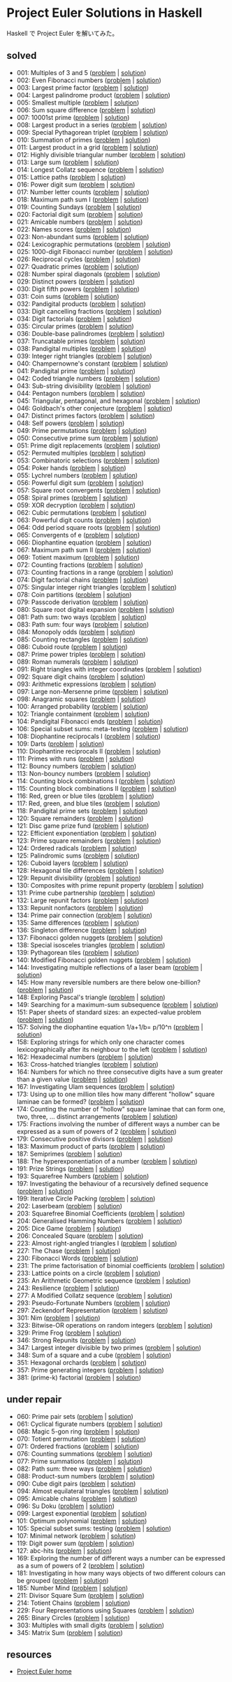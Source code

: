 Project Euler Solutions in Haskell
======================
Haskell で Project Euler を解いてみた。

solved
----------------
- 001: Multiples of 3 and 5 ([problem](https://projecteuler.net/problem=001) | [solution](solutions/001.hs))
- 002: Even Fibonacci numbers ([problem](https://projecteuler.net/problem=002) | [solution](solutions/002.hs))
- 003: Largest prime factor ([problem](https://projecteuler.net/problem=003) | [solution](solutions/003.hs))
- 004: Largest palindrome product ([problem](https://projecteuler.net/problem=004) | [solution](solutions/004.hs))
- 005: Smallest multiple ([problem](https://projecteuler.net/problem=005) | [solution](solutions/005.hs))
- 006: Sum square difference ([problem](https://projecteuler.net/problem=006) | [solution](solutions/006.hs))
- 007: 10001st prime ([problem](https://projecteuler.net/problem=007) | [solution](solutions/007.hs))
- 008: Largest product in a series ([problem](https://projecteuler.net/problem=008) | [solution](solutions/008.hs))
- 009: Special Pythagorean triplet ([problem](https://projecteuler.net/problem=009) | [solution](solutions/009.hs))
- 010: Summation of primes ([problem](https://projecteuler.net/problem=010) | [solution](solutions/010.hs))
- 011: Largest product in a grid ([problem](https://projecteuler.net/problem=011) | [solution](solutions/011.hs))
- 012: Highly divisible triangular number ([problem](https://projecteuler.net/problem=012) | [solution](solutions/012.hs))
- 013: Large sum ([problem](https://projecteuler.net/problem=013) | [solution](solutions/013.hs))
- 014: Longest Collatz sequence ([problem](https://projecteuler.net/problem=014) | [solution](solutions/014.hs))
- 015: Lattice paths ([problem](https://projecteuler.net/problem=015) | [solution](solutions/015.hs))
- 016: Power digit sum ([problem](https://projecteuler.net/problem=016) | [solution](solutions/016.hs))
- 017: Number letter counts ([problem](https://projecteuler.net/problem=017) | [solution](solutions/017.hs))
- 018: Maximum path sum I ([problem](https://projecteuler.net/problem=018) | [solution](solutions/018.hs))
- 019: Counting Sundays ([problem](https://projecteuler.net/problem=019) | [solution](solutions/019.hs))
- 020: Factorial digit sum ([problem](https://projecteuler.net/problem=020) | [solution](solutions/020.hs))
- 021: Amicable numbers ([problem](https://projecteuler.net/problem=021) | [solution](solutions/021.hs))
- 022: Names scores ([problem](https://projecteuler.net/problem=022) | [solution](solutions/022.hs))
- 023: Non-abundant sums ([problem](https://projecteuler.net/problem=023) | [solution](solutions/023.hs))
- 024: Lexicographic permutations ([problem](https://projecteuler.net/problem=024) | [solution](solutions/024.hs))
- 025: 1000-digit Fibonacci number ([problem](https://projecteuler.net/problem=025) | [solution](solutions/025.hs))
- 026: Reciprocal cycles ([problem](https://projecteuler.net/problem=026) | [solution](solutions/026.hs))
- 027: Quadratic primes ([problem](https://projecteuler.net/problem=027) | [solution](solutions/027.hs))
- 028: Number spiral diagonals ([problem](https://projecteuler.net/problem=028) | [solution](solutions/028.hs))
- 029: Distinct powers ([problem](https://projecteuler.net/problem=029) | [solution](solutions/029.hs))
- 030: Digit fifth powers ([problem](https://projecteuler.net/problem=030) | [solution](solutions/030.hs))
- 031: Coin sums ([problem](https://projecteuler.net/problem=031) | [solution](solutions/031.hs))
- 032: Pandigital products ([problem](https://projecteuler.net/problem=032) | [solution](solutions/032.hs))
- 033: Digit cancelling fractions ([problem](https://projecteuler.net/problem=033) | [solution](solutions/033.hs))
- 034: Digit factorials ([problem](https://projecteuler.net/problem=034) | [solution](solutions/034.hs))
- 035: Circular primes ([problem](https://projecteuler.net/problem=035) | [solution](solutions/035.hs))
- 036: Double-base palindromes ([problem](https://projecteuler.net/problem=036) | [solution](solutions/036.hs))
- 037: Truncatable primes ([problem](https://projecteuler.net/problem=037) | [solution](solutions/037.hs))
- 038: Pandigital multiples ([problem](https://projecteuler.net/problem=038) | [solution](solutions/038.hs))
- 039: Integer right triangles ([problem](https://projecteuler.net/problem=039) | [solution](solutions/039.hs))
- 040: Champernowne's constant ([problem](https://projecteuler.net/problem=040) | [solution](solutions/040.hs))
- 041: Pandigital prime ([problem](https://projecteuler.net/problem=041) | [solution](solutions/041.hs))
- 042: Coded triangle numbers ([problem](https://projecteuler.net/problem=042) | [solution](solutions/042.hs))
- 043: Sub-string divisibility ([problem](https://projecteuler.net/problem=043) | [solution](solutions/043.hs))
- 044: Pentagon numbers ([problem](https://projecteuler.net/problem=044) | [solution](solutions/044.hs))
- 045: Triangular, pentagonal, and hexagonal ([problem](https://projecteuler.net/problem=045) | [solution](solutions/045.hs))
- 046: Goldbach's other conjecture ([problem](https://projecteuler.net/problem=046) | [solution](solutions/046.hs))
- 047: Distinct primes factors ([problem](https://projecteuler.net/problem=047) | [solution](solutions/047.hs))
- 048: Self powers ([problem](https://projecteuler.net/problem=048) | [solution](solutions/048.hs))
- 049: Prime permutations ([problem](https://projecteuler.net/problem=049) | [solution](solutions/049.hs))
- 050: Consecutive prime sum ([problem](https://projecteuler.net/problem=050) | [solution](solutions/050.hs))
- 051: Prime digit replacements ([problem](https://projecteuler.net/problem=051) | [solution](solutions/051.hs))
- 052: Permuted multiples ([problem](https://projecteuler.net/problem=052) | [solution](solutions/052.hs))
- 053: Combinatoric selections ([problem](https://projecteuler.net/problem=053) | [solution](solutions/053.hs))
- 054: Poker hands ([problem](https://projecteuler.net/problem=054) | [solution](solutions/054.hs))
- 055: Lychrel numbers ([problem](https://projecteuler.net/problem=055) | [solution](solutions/055.hs))
- 056: Powerful digit sum ([problem](https://projecteuler.net/problem=056) | [solution](solutions/056.hs))
- 057: Square root convergents ([problem](https://projecteuler.net/problem=057) | [solution](solutions/057.hs))
- 058: Spiral primes ([problem](https://projecteuler.net/problem=058) | [solution](solutions/058.hs))
- 059: XOR decryption ([problem](https://projecteuler.net/problem=059) | [solution](solutions/059.hs))
- 062: Cubic permutations ([problem](https://projecteuler.net/problem=062) | [solution](solutions/062.hs))
- 063: Powerful digit counts ([problem](https://projecteuler.net/problem=063) | [solution](solutions/063.hs))
- 064: Odd period square roots ([problem](https://projecteuler.net/problem=064) | [solution](solutions/064.hs))
- 065: Convergents of e ([problem](https://projecteuler.net/problem=065) | [solution](solutions/065.hs))
- 066: Diophantine equation ([problem](https://projecteuler.net/problem=066) | [solution](solutions/066.hs))
- 067: Maximum path sum II ([problem](https://projecteuler.net/problem=067) | [solution](solutions/067.hs))
- 069: Totient maximum ([problem](https://projecteuler.net/problem=069) | [solution](solutions/069.hs))
- 072: Counting fractions ([problem](https://projecteuler.net/problem=072) | [solution](solutions/072.hs))
- 073: Counting fractions in a range ([problem](https://projecteuler.net/problem=073) | [solution](solutions/073.hs))
- 074: Digit factorial chains ([problem](https://projecteuler.net/problem=074) | [solution](solutions/074.hs))
- 075: Singular integer right triangles ([problem](https://projecteuler.net/problem=075) | [solution](solutions/075.hs))
- 078: Coin partitions ([problem](https://projecteuler.net/problem=078) | [solution](solutions/078.hs))
- 079: Passcode derivation ([problem](https://projecteuler.net/problem=079) | [solution](solutions/079.hs))
- 080: Square root digital expansion ([problem](https://projecteuler.net/problem=080) | [solution](solutions/080.hs))
- 081: Path sum: two ways ([problem](https://projecteuler.net/problem=081) | [solution](solutions/081.hs))
- 083: Path sum: four ways ([problem](https://projecteuler.net/problem=083) | [solution](solutions/083.hs))
- 084: Monopoly odds ([problem](https://projecteuler.net/problem=084) | [solution](solutions/084.hs))
- 085: Counting rectangles ([problem](https://projecteuler.net/problem=085) | [solution](solutions/085.hs))
- 086: Cuboid route ([problem](https://projecteuler.net/problem=086) | [solution](solutions/086.hs))
- 087: Prime power triples ([problem](https://projecteuler.net/problem=087) | [solution](solutions/087.hs))
- 089: Roman numerals ([problem](https://projecteuler.net/problem=089) | [solution](solutions/089.hs))
- 091: Right triangles with integer coordinates ([problem](https://projecteuler.net/problem=091) | [solution](solutions/091.hs))
- 092: Square digit chains ([problem](https://projecteuler.net/problem=092) | [solution](solutions/092.hs))
- 093: Arithmetic expressions ([problem](https://projecteuler.net/problem=093) | [solution](solutions/093.hs))
- 097: Large non-Mersenne prime ([problem](https://projecteuler.net/problem=097) | [solution](solutions/097.hs))
- 098: Anagramic squares ([problem](https://projecteuler.net/problem=098) | [solution](solutions/098.hs))
- 100: Arranged probability ([problem](https://projecteuler.net/problem=100) | [solution](solutions/100.hs))
- 102: Triangle containment ([problem](https://projecteuler.net/problem=102) | [solution](solutions/102.hs))
- 104: Pandigital Fibonacci ends ([problem](https://projecteuler.net/problem=104) | [solution](solutions/104.hs))
- 106: Special subset sums: meta-testing ([problem](https://projecteuler.net/problem=106) | [solution](solutions/106.hs))
- 108: Diophantine reciprocals I ([problem](https://projecteuler.net/problem=108) | [solution](solutions/108.hs))
- 109: Darts ([problem](https://projecteuler.net/problem=109) | [solution](solutions/109.hs))
- 110: Diophantine reciprocals II ([problem](https://projecteuler.net/problem=110) | [solution](solutions/110.hs))
- 111: Primes with runs ([problem](https://projecteuler.net/problem=111) | [solution](solutions/111.hs))
- 112: Bouncy numbers ([problem](https://projecteuler.net/problem=112) | [solution](solutions/112.hs))
- 113: Non-bouncy numbers ([problem](https://projecteuler.net/problem=113) | [solution](solutions/113.hs))
- 114: Counting block combinations I ([problem](https://projecteuler.net/problem=114) | [solution](solutions/114.hs))
- 115: Counting block combinations II ([problem](https://projecteuler.net/problem=115) | [solution](solutions/115.hs))
- 116: Red, green or blue tiles ([problem](https://projecteuler.net/problem=116) | [solution](solutions/116.hs))
- 117: Red, green, and blue tiles ([problem](https://projecteuler.net/problem=117) | [solution](solutions/117.hs))
- 118: Pandigital prime sets ([problem](https://projecteuler.net/problem=118) | [solution](solutions/118.hs))
- 120: Square remainders ([problem](https://projecteuler.net/problem=120) | [solution](solutions/120.hs))
- 121: Disc game prize fund ([problem](https://projecteuler.net/problem=121) | [solution](solutions/121.hs))
- 122: Efficient exponentiation ([problem](https://projecteuler.net/problem=122) | [solution](solutions/122.hs))
- 123: Prime square remainders ([problem](https://projecteuler.net/problem=123) | [solution](solutions/123.hs))
- 124: Ordered radicals ([problem](https://projecteuler.net/problem=124) | [solution](solutions/124.hs))
- 125: Palindromic sums ([problem](https://projecteuler.net/problem=125) | [solution](solutions/125.hs))
- 126: Cuboid layers ([problem](https://projecteuler.net/problem=126) | [solution](solutions/126.hs))
- 128: Hexagonal tile differences ([problem](https://projecteuler.net/problem=128) | [solution](solutions/128.hs))
- 129: Repunit divisibility ([problem](https://projecteuler.net/problem=129) | [solution](solutions/129.hs))
- 130: Composites with prime repunit property ([problem](https://projecteuler.net/problem=130) | [solution](solutions/130.hs))
- 131: Prime cube partnership ([problem](https://projecteuler.net/problem=131) | [solution](solutions/131.hs))
- 132: Large repunit factors ([problem](https://projecteuler.net/problem=132) | [solution](solutions/132.hs))
- 133: Repunit nonfactors ([problem](https://projecteuler.net/problem=133) | [solution](solutions/133.hs))
- 134: Prime pair connection ([problem](https://projecteuler.net/problem=134) | [solution](solutions/134.hs))
- 135: Same differences ([problem](https://projecteuler.net/problem=135) | [solution](solutions/135.hs))
- 136: Singleton difference ([problem](https://projecteuler.net/problem=136) | [solution](solutions/136.hs))
- 137: Fibonacci golden nuggets ([problem](https://projecteuler.net/problem=137) | [solution](solutions/137.hs))
- 138: Special isosceles triangles ([problem](https://projecteuler.net/problem=138) | [solution](solutions/138.hs))
- 139: Pythagorean tiles ([problem](https://projecteuler.net/problem=139) | [solution](solutions/139.hs))
- 140: Modified Fibonacci golden nuggets ([problem](https://projecteuler.net/problem=140) | [solution](solutions/140.hs))
- 144: Investigating multiple reflections of a laser beam ([problem](https://projecteuler.net/problem=144) | [solution](solutions/144.hs))
- 145: How many reversible numbers are there below one-billion? ([problem](https://projecteuler.net/problem=145) | [solution](solutions/145.hs))
- 148: Exploring Pascal's triangle ([problem](https://projecteuler.net/problem=148) | [solution](solutions/148.hs))
- 149: Searching for a maximum-sum subsequence ([problem](https://projecteuler.net/problem=149) | [solution](solutions/149.hs))
- 151: Paper sheets of standard sizes: an expected-value problem ([problem](https://projecteuler.net/problem=151) | [solution](solutions/151.hs))
- 157: Solving the diophantine equation 1/a+1/b= p/10^n ([problem](https://projecteuler.net/problem=157) | [solution](solutions/157.hs))
- 158: Exploring strings for which only one character comes lexicographically after its neighbour to the left ([problem](https://projecteuler.net/problem=158) | [solution](solutions/158.hs))
- 162: Hexadecimal numbers ([problem](https://projecteuler.net/problem=162) | [solution](solutions/162.hs))
- 163: Cross-hatched triangles ([problem](https://projecteuler.net/problem=163) | [solution](solutions/163.hs))
- 164: Numbers for which no three consecutive digits have a sum greater than a given value ([problem](https://projecteuler.net/problem=164) | [solution](solutions/164.hs))
- 167: Investigating Ulam sequences ([problem](https://projecteuler.net/problem=167) | [solution](solutions/167.hs))
- 173: Using up to one million tiles how many different "hollow" square laminae can be formed? ([problem](https://projecteuler.net/problem=173) | [solution](solutions/173.hs))
- 174: Counting the number of "hollow" square laminae that can form one, two, three, ... distinct arrangements ([problem](https://projecteuler.net/problem=174) | [solution](solutions/174.hs))
- 175: Fractions involving the number of different ways a number can be expressed as a sum of powers of 2 ([problem](https://projecteuler.net/problem=175) | [solution](solutions/175.hs))
- 179: Consecutive positive divisors ([problem](https://projecteuler.net/problem=179) | [solution](solutions/179.hs))
- 183: Maximum product of parts ([problem](https://projecteuler.net/problem=183) | [solution](solutions/183.hs))
- 187: Semiprimes ([problem](https://projecteuler.net/problem=187) | [solution](solutions/187.hs))
- 188: The hyperexponentiation of a number ([problem](https://projecteuler.net/problem=188) | [solution](solutions/188.hs))
- 191: Prize Strings ([problem](https://projecteuler.net/problem=191) | [solution](solutions/191.hs))
- 193: Squarefree Numbers ([problem](https://projecteuler.net/problem=193) | [solution](solutions/193.hs))
- 197: Investigating the behaviour of a recursively defined sequence ([problem](https://projecteuler.net/problem=197) | [solution](solutions/197.hs))
- 199: Iterative Circle Packing ([problem](https://projecteuler.net/problem=199) | [solution](solutions/199.hs))
- 202: Laserbeam ([problem](https://projecteuler.net/problem=202) | [solution](solutions/202.hs))
- 203: Squarefree Binomial Coefficients ([problem](https://projecteuler.net/problem=203) | [solution](solutions/203.hs))
- 204: Generalised Hamming Numbers ([problem](https://projecteuler.net/problem=204) | [solution](solutions/204.hs))
- 205: Dice Game ([problem](https://projecteuler.net/problem=205) | [solution](solutions/205.hs))
- 206: Concealed Square ([problem](https://projecteuler.net/problem=206) | [solution](solutions/206.hs))
- 223: Almost right-angled triangles I ([problem](https://projecteuler.net/problem=223) | [solution](solutions/223.hs))
- 227: The Chase ([problem](https://projecteuler.net/problem=227) | [solution](solutions/227.hs))
- 230: Fibonacci Words ([problem](https://projecteuler.net/problem=230) | [solution](solutions/230.hs))
- 231: The prime factorisation of binomial coefficients ([problem](https://projecteuler.net/problem=231) | [solution](solutions/231.hs))
- 233: Lattice points on a circle ([problem](https://projecteuler.net/problem=233) | [solution](solutions/233.hs))
- 235: An Arithmetic Geometric sequence ([problem](https://projecteuler.net/problem=235) | [solution](solutions/235.hs))
- 243: Resilience ([problem](https://projecteuler.net/problem=243) | [solution](solutions/243.hs))
- 277: A Modified Collatz sequence ([problem](https://projecteuler.net/problem=277) | [solution](solutions/277.hs))
- 293: Pseudo-Fortunate Numbers ([problem](https://projecteuler.net/problem=293) | [solution](solutions/293.hs))
- 297: Zeckendorf Representation ([problem](https://projecteuler.net/problem=297) | [solution](solutions/297.hs))
- 301: Nim ([problem](https://projecteuler.net/problem=301) | [solution](solutions/301.hs))
- 323: Bitwise-OR operations on random integers ([problem](https://projecteuler.net/problem=323) | [solution](solutions/323.hs))
- 329: Prime Frog ([problem](https://projecteuler.net/problem=329) | [solution](solutions/329.hs))
- 346: Strong Repunits ([problem](https://projecteuler.net/problem=346) | [solution](solutions/346.hs))
- 347: Largest integer divisible by two primes ([problem](https://projecteuler.net/problem=347) | [solution](solutions/347.hs))
- 348: Sum of a square and a cube ([problem](https://projecteuler.net/problem=348) | [solution](solutions/348.hs))
- 351: Hexagonal orchards ([problem](https://projecteuler.net/problem=351) | [solution](solutions/351.hs))
- 357: Prime generating integers ([problem](https://projecteuler.net/problem=357) | [solution](solutions/357.hs))
- 381: (prime-k) factorial ([problem](https://projecteuler.net/problem=381) | [solution](solutions/381.hs))

under repair
----------------
- 060: Prime pair sets ([problem](https://projecteuler.net/problem=060) | [solution](solutions/060.hs))
- 061: Cyclical figurate numbers ([problem](https://projecteuler.net/problem=061) | [solution](solutions/061.hs))
- 068: Magic 5-gon ring ([problem](https://projecteuler.net/problem=068) | [solution](solutions/068.hs))
- 070: Totient permutation ([problem](https://projecteuler.net/problem=070) | [solution](solutions/070.hs))
- 071: Ordered fractions ([problem](https://projecteuler.net/problem=071) | [solution](solutions/071.hs))
- 076: Counting summations ([problem](https://projecteuler.net/problem=076) | [solution](solutions/076.hs))
- 077: Prime summations ([problem](https://projecteuler.net/problem=077) | [solution](solutions/077.hs))
- 082: Path sum: three ways ([problem](https://projecteuler.net/problem=082) | [solution](solutions/082.hs))
- 088: Product-sum numbers ([problem](https://projecteuler.net/problem=088) | [solution](solutions/088.hs))
- 090: Cube digit pairs ([problem](https://projecteuler.net/problem=090) | [solution](solutions/090.hs))
- 094: Almost equilateral triangles ([problem](https://projecteuler.net/problem=094) | [solution](solutions/094.hs))
- 095: Amicable chains ([problem](https://projecteuler.net/problem=095) | [solution](solutions/095.hs))
- 096: Su Doku ([problem](https://projecteuler.net/problem=096) | [solution](solutions/096.hs))
- 099: Largest exponential ([problem](https://projecteuler.net/problem=099) | [solution](solutions/099.hs))
- 101: Optimum polynomial ([problem](https://projecteuler.net/problem=101) | [solution](solutions/101.hs))
- 105: Special subset sums: testing ([problem](https://projecteuler.net/problem=105) | [solution](solutions/105.hs))
- 107: Minimal network ([problem](https://projecteuler.net/problem=107) | [solution](solutions/107.hs))
- 119: Digit power sum ([problem](https://projecteuler.net/problem=119) | [solution](solutions/119.hs))
- 127: abc-hits ([problem](https://projecteuler.net/problem=127) | [solution](solutions/127.hs))
- 169: Exploring the number of different ways a number can be expressed as a sum of powers of 2 ([problem](https://projecteuler.net/problem=169) | [solution](solutions/169.hs))
- 181: Investigating in how many ways objects of two different colours can be grouped ([problem](https://projecteuler.net/problem=181) | [solution](solutions/181.hs))
- 185: Number Mind ([problem](https://projecteuler.net/problem=185) | [solution](solutions/185.hs))
- 211: Divisor Square Sum ([problem](https://projecteuler.net/problem=211) | [solution](solutions/211.hs))
- 214: Totient Chains ([problem](https://projecteuler.net/problem=214) | [solution](solutions/214.hs))
- 229: Four Representations using Squares ([problem](https://projecteuler.net/problem=229) | [solution](solutions/229.hs))
- 265: Binary Circles ([problem](https://projecteuler.net/problem=265) | [solution](solutions/265.hs))
- 303: Multiples with small digits ([problem](https://projecteuler.net/problem=303) | [solution](solutions/303.hs))
- 345: Matrix Sum ([problem](https://projecteuler.net/problem=345) | [solution](solutions/345.hs))

resources
--------
- [Project Euler home](https://projecteuler.net/)

